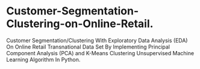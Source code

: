 # Customer-Segmentation-Clustering-on-Online-Retail.


Customer Segmentation/Clustering With Exploratory Data Analysis (EDA)  On Online Retail Transnational Data Set By Implementing Principal Component Analysis (PCA) and K-Means Clustering  Unsupervised  Machine Learning Algorithm In Python.
